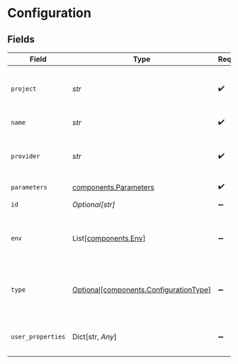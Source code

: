 # Configuration


## Fields

| Field                                                                                  | Type                                                                                   | Required                                                                               | Description                                                                            |
| -------------------------------------------------------------------------------------- | -------------------------------------------------------------------------------------- | -------------------------------------------------------------------------------------- | -------------------------------------------------------------------------------------- |
| `project`                                                                              | *str*                                                                                  | :heavy_check_mark:                                                                     | ID of the project to which this configuration belongs                                  |
| `name`                                                                                 | *str*                                                                                  | :heavy_check_mark:                                                                     | Name of the configuration                                                              |
| `provider`                                                                             | *str*                                                                                  | :heavy_check_mark:                                                                     | Name of the provider - "openai", "anthropic", etc.                                     |
| `parameters`                                                                           | [components.Parameters](../../models/components/parameters.md)                         | :heavy_check_mark:                                                                     | N/A                                                                                    |
| `id`                                                                                   | *Optional[str]*                                                                        | :heavy_minus_sign:                                                                     | ID of the configuration                                                                |
| `env`                                                                                  | List[[components.Env](../../models/components/env.md)]                                 | :heavy_minus_sign:                                                                     | List of environments where the configuration is active                                 |
| `type`                                                                                 | [Optional[components.ConfigurationType]](../../models/components/configurationtype.md) | :heavy_minus_sign:                                                                     | Type of the configuration - "LLM" or "pipeline" - "LLM" by default                     |
| `user_properties`                                                                      | Dict[str, *Any*]                                                                       | :heavy_minus_sign:                                                                     | Details of user who created the configuration                                          |